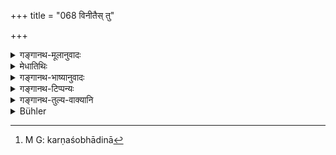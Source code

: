 +++
title = "068 विनीतैस् तु"

+++

<details><summary>गङ्गानथ-मूलानुवादः</summary>

He should always travel with beasts that are trained, fast, equipped with signs, well endowed with colour and figure,—without striking them much with the goad.—(68)
</details>

<details><summary>मेधातिथिः</summary>

[^१४८]:
     M G: -ātudan

दृप्यमाना अपि केचिद् विनयं न संगृह्णन्ति । तदर्थम् आह- **विनीतैर्** इति, सुशिक्षितैः । **आशुगैः** क्षिप्रगामिभिः । **लक्षणान्वितैः** प्रशस्तावर्तादियुक्तैः, न शून्यमस्तकादिभिः । **वर्णरूप**युक्तैः । शोभनेन वर्णेन रुक्मशोणादिना,[^१४९] रूपेण संस्थानविशेषेण । शोभनत्वं च लक्षणविद्यातो ज्ञात्व्यम् । **भृशम् अक्षिपन्** अपीडयन् । पुनः पुनः **प्रतोदेन** अङ्कुशादिना अत्यन्तम् उद्वेक्ष्यमाणा विघटयन्ति ॥ ४.६८ ॥


[^१४९]:
     M G: karṇaśobhādinā
</details>

<details><summary>गङ्गानथ-भाष्यानुवादः</summary>

Some people, in their audacity, do not make any attempt at training animals. It is with a view to this that the Author adds this verse.

‘*Trained*’—well-broken.

‘*Fast*’—swift going.

‘*Equipped with signs*’—w ith such signs as auspicious hair-whorls, and the like, and not with such unlucky marks as a bare forehead and the like.

‘*Endowed with colour and form*’—‘*Colour*’ stands for the brightness of the skin, etc., and ‘*form*’ for the shape of the limbs. The ‘goodness’ of these has to be ascertained with the help of treatises dealing with the characterestics of animals, etc.

‘*Without striking much*’—not causing them pain, again and again ,—‘
*with the goad*;’ as being struck again and again with the hook, etc.,
they become perturbed and cause injury. (68)
</details>

<details><summary>गङ्गानथ-टिप्पन्यः</summary>

This verse is quoted in *Madanapārijāta* (p. 126).
</details>

<details><summary>गङ्गानथ-तुल्य-वाक्यानि</summary>

**(verses 4.67-68)  
**

See Comparative notes for [Verse
4.67].
</details>

<details><summary>Bühler</summary>

068	Let him always travel with (beasts) which are well broken in, swift, endowed with lucky marks, and perfect in colour and form, without urging them much with the goad.
</details>
